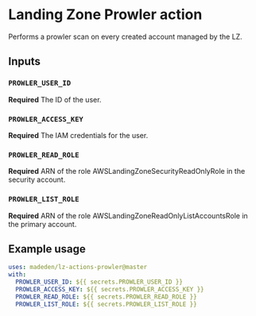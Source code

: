 # Landing Zone Prowler action

Performs a prowler scan on every created account managed by the LZ.

## Inputs

### `PROWLER_USER_ID`

**Required** The ID of the user.

### `PROWLER_ACCESS_KEY`

**Required** The IAM credentials for the user.

### `PROWLER_READ_ROLE`

**Required** ARN of the role AWSLandingZoneSecurityReadOnlyRole in the security account.

### `PROWLER_LIST_ROLE`

**Required** ARN of the role AWSLandingZoneReadOnlyListAccountsRole in the primary account.

## Example usage

```yaml
uses: madeden/lz-actions-prowler@master
with:
  PROWLER_USER_ID: ${{ secrets.PROWLER_USER_ID }}
  PROWLER_ACCESS_KEY: ${{ secrets.PROWLER_ACCESS_KEY }}
  PROWLER_READ_ROLE: ${{ secrets.PROWLER_READ_ROLE }}
  PROWLER_LIST_ROLE: ${{ secrets.PROWLER_LIST_ROLE }}
```
